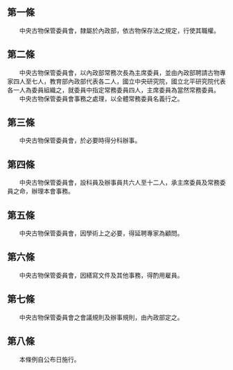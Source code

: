 第一條 
-------
　　中央古物保管委員會，隸屬於內政部，依古物保存法之規定，行使其職權。  


第二條 
-------
　　中央古物保管委員會，以內政部常務次長為主席委員，並由內政部聘請古物專家四人至七人，教育部內政部代表各二人，國立中央研究院，國立北平研究院代表各一人為委員組織之，就委員中指定常務委員四人，主席委員為當然常務委員。  
　　中央古物保管委員會事務之處理，以全體常務委員名義行之。  


第三條 
-------
　　中央古物保管委員會，於必要時得分科辦事。  


第四條 
-------
　　中央古物保管委員會，設科員及辦事員共六人至十二人，承主席委員及常務委員之命，辦理本會事務。  


第五條 
-------
　　中央古物保管委員會，因學術上之必要，得延聘專家為顧問。  


第六條 
-------
　　中央古物保管委員會，因繕寫文件及其他事務，得酌用雇員。  


第七條 
-------
　　中央古物保管委員會之會議規則及辦事規則，由內政部定之。  


第八條 
-------
　　本條例自公布日施行。